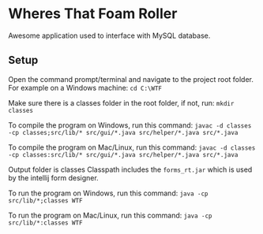 # Wheres That Foam Roller

Awesome application used to interface with MySQL database.

## Setup

Open the command prompt/terminal and navigate to the project root folder.
For example on a Windows machine:
`cd C:\WTF`

Make sure there is a classes folder in the root folder, if not, run:
`mkdir classes`

To compile the program on Windows, run this command:
`javac -d classes -cp classes;src/lib/* src/gui/*.java src/helper/*.java src/*.java`

To compile the program on Mac/Linux, run this command:
`javac -d classes -cp classes:src/lib/* src/gui/*.java src/helper/*.java src/*.java`

Output folder is classes
Classpath includes the `forms_rt.jar` which is used by the intellij form designer.

To run the program on Windows, run this command:
`java -cp src/lib/*;classes WTF`

To run the program on Mac/Linux, run this command:
`java -cp src/lib/*:classes WTF`
